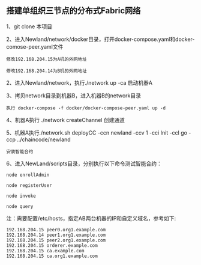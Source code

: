 ## 搭建单组织三节点的分布式Fabric网络
1、git clone 本项目

2、进入Newland/network/docker目录，打开docker-compose.yaml和docker-comose-peer.yaml文件
    
    修改192.168.204.15为A机的外网地址
    
    修改192.168.204.14为B机的外网地址
    
2、进入Newland/network，执行./network up -ca 启动机器A

3、拷贝network目录到机器B，进入机器B的network目录
    
    执行 docker-compose -f docker/docker-compose-peer.yaml up -d

4、机器A执行 ./network createChannel 创建通道

5、机器A执行./network.sh deployCC -ccn newland -ccv 1 -cci Init -ccl go -ccp ../chaincode/newland
    
    安装智能合约

6、进入NewLand/scripts目录，分别执行以下命令测试智能合约：

    node enrollAdmin
    
    node registerUser
    
    node invoke
    
    node query

注：需要配置/etc/hosts，指定AB两台机器的IP和自定义域名，参考如下:

    192.168.204.15 peer0.org1.example.com
    192.168.204.14 peer1.org1.example.com
    192.168.204.15 peer2.org1.example.com
    192.168.204.15 orderer.example.com
    192.168.204.15 ca.example.com
    192.168.204.15 ca.org1.example.com
